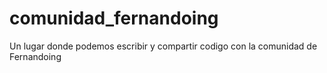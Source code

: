 # comunidad_fernandoing
Un lugar donde podemos escribir y compartir codigo con la comunidad de Fernandoing
